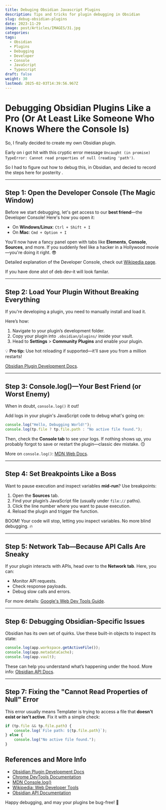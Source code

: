 ```yaml
---
title: Debuging Obsidian Javascript Plugins
description: Tips and tricks for plugin debugging in Obsidian
slug: debug-obsidian-plugins
date: 2023-11-29
image: post/Articles/IMAGES/31.jpg
categories: 
tags:
  - Obsidian
  - Plugins
  - Debugging
  - Developer
  - Console
  - JavaScript
  - Typescript
draft: false
weight: 30
lastmod: 2025-02-03T14:39:56.967Z
---
```

# Debugging Obsidian Plugins Like a Pro (Or At Least Like Someone Who Knows Where the Console Is)

So, I finally decided to create my own Obsidian plugin.

Early on i got hit with this cryptic error message  `Uncaught (in promise) TypeError: Cannot read properties of null (reading 'path')`.

So I had to figure out how to debug this, in Obsidian, and decied to record the steps here for posterity .

***

## Step 1: Open the Developer Console (The Magic Window)

Before we start debugging, let's get access to our **best friend**—the Developer Console! Here's how you open it:

* On **Windows/Linux**: `Ctrl + Shift + I`
* On **Mac**: `Cmd + Option + I`

You'll now have a fancy panel open with tabs like **Elements**, **Console**, **Sources**, and more. If you suddenly feel like a hacker in a Hollywood movie—you're doing it right. 😎

Detailed explanation of the Developer Console, check out [Wikipedia page](https://en.wikipedia.org/wiki/Web_developer_tools).

If you have done alot of deb dev-it will look familar.

***

## Step 2: Load Your Plugin Without Breaking Everything

If you're developing a plugin, you need to manually install and load it.

Here’s how:

1. Navigate to your plugin’s development folder.
2. Copy your plugin into `.obsidian/plugins/` inside your vault.
3. Head to **Settings** > **Community Plugins** and enable your plugin.

💡 **Pro tip:** Use hot reloading if supported—it'll save you from a million restarts!

[Obsidian Plugin Development Docs](https://publish.obsidian.md/dev/).

***

## Step 3: Console.log()—Your Best Friend (or Worst Enemy)

When in doubt, `console.log()` it out!

Add logs in your plugin's JavaScript code to debug what's going on:

```javascript
console.log("Hello, Debugging World!");
console.log(tp.file ? tp.file.path : "No active file found.");
```

Then, check the **Console tab** to see your logs. If nothing shows up, you probably forgot to save or restart the plugin—classic dev mistake. 🙃

More on `console.log()`: [MDN Web Docs](https://developer.mozilla.org/en-US/docs/Web/API/console/log).

***

## Step 4: Set Breakpoints Like a Boss

Want to pause execution and inspect variables **mid-run**? Use breakpoints:

1. Open the **Sources** tab.
2. Find your plugin’s JavaScript file (usually under `file://` paths).
3. Click the line number where you want to pause execution.
4. Reload the plugin and trigger the function.

BOOM! Your code will stop, letting you inspect variables. No more blind debugging. 🔥

***

## Step 5: Network Tab—Because API Calls Are Sneaky

If your plugin interacts with APIs, head over to the **Network tab**. Here, you can:

* Monitor API requests.
* Check response payloads.
* Debug slow calls and errors.

For more details: [Google's Web Dev Tools Guide](https://developer.chrome.com/docs/devtools/network/).

***

## Step 6: Debugging Obsidian-Specific Issues

Obsidian has its own set of quirks. Use these built-in objects to inspect its state:

```javascript
console.log(app.workspace.getActiveFile());
console.log(app.metadataCache);
console.log(app.vault);
```

These can help you understand what’s happening under the hood. More info: [Obsidian API Docs](https://github.com/obsidianmd/obsidian-api).

***

## Step 7: Fixing the "Cannot Read Properties of Null" Error

This error usually means Templater is trying to access a file that **doesn't exist or isn't active**. Fix it with a simple check:

```javascript
if (tp.file && tp.file.path) {
    console.log(`File path: ${tp.file.path}`);
} else {
    console.log("No active file found.");
}
```

## References and More Info

* [Obsidian Plugin Development Docs](https://publish.obsidian.md/dev/)
* [Chrome DevTools Documentation](https://developer.chrome.com/docs/devtools/)
* [MDN Console.log()](https://developer.mozilla.org/en-US/docs/Web/API/console/log)
* [Wikipedia: Web Developer Tools](https://en.wikipedia.org/wiki/Web_developer_tools)
* [Obsidian API Documentation](https://github.com/obsidianmd/obsidian-api)

Happy debugging, and may your plugins be bug-free! 🚀
